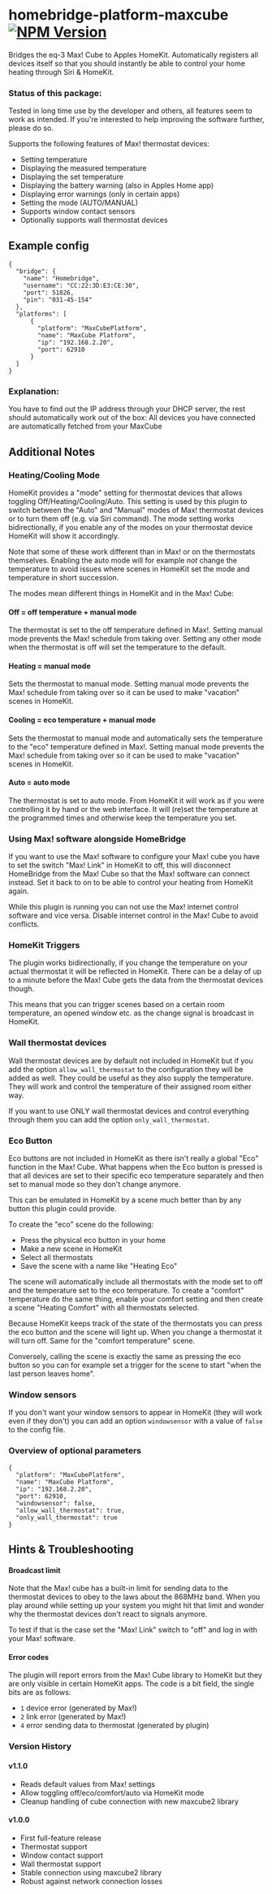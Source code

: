 # homebridge-platform-maxcube [![NPM Version](https://img.shields.io/npm/v/homebridge-platform-maxcube.svg)](https://www.npmjs.com/package/homebridge-platform-maxcube)
Bridges the eq-3 Max! Cube to Apples HomeKit.
Automatically registers all devices itself so that you should instantly be able to control your home heating through Siri & HomeKit.

### Status of this package:
Tested in long time use by the developer and others, all features seem to work as intended. If you're interested to help improving the software further, please do so.

Supports the following features of Max! thermostat devices:
 - Setting temperature
 - Displaying the measured temperature
 - Displaying the set temperature
 - Displaying the battery warning (also in Apples Home app)
 - Displaying error warnings (only in certain apps)
 - Setting the mode (AUTO/MANUAL)
 - Supports window contact sensors
 - Optionally supports wall thermostat devices

## Example config
```
{
  "bridge": {
    "name": "Homebridge",
    "username": "CC:22:3D:E3:CE:30",
    "port": 51826,
    "pin": "031-45-154"
  },
  "platforms": [
      {
        "platform": "MaxCubePlatform",
        "name": "MaxCube Platform",
        "ip": "192.168.2.20",
        "port": 62910
      }
  ]
}
```
### Explanation:
You have to find out the IP address through your DHCP server, the rest should automatically work out of the box:
All devices you have connected are automatically fetched from your MaxCube

## Additional Notes

### Heating/Cooling Mode
HomeKit provides a "mode" setting for thermostat devices that allows toggling Off/Heating/Cooling/Auto. This setting is used by this plugin to switch between the "Auto" and "Manual" modes of Max! thermostat devices or to turn them off (e.g. via Siri command). The mode setting works bidirectionally, if you enable any of the modes on your thermostat device HomeKit will show it accordingly.

Note that some of these work different than in Max! or on the thermostats themselves. Enabling the auto mode will for example _not_ change the temperature to avoid issues where scenes in HomeKit set the mode and temperature in short succession.

The modes mean different things in HomeKit and in the Max! Cube:

#### Off = off temperature + manual mode
The thermostat is set to the off temperature defined in Max!. Setting manual mode prevents the Max! schedule from taking over. Setting any other mode when the thermostat is off will set the temperature to the default.

#### Heating = manual mode
Sets the thermostat to manual mode. Setting manual mode prevents the Max! schedule from taking over so it can be used to make "vacation" scenes in HomeKit.

#### Cooling = eco temperature + manual mode
Sets the thermostat to manual mode and automatically sets the temperature to the "eco" temperature defined in Max!. Setting manual mode prevents the Max! schedule from taking over so it can be used to make "vacation" scenes in HomeKit.

#### Auto = auto mode
The thermostat is set to auto mode. From HomeKit it will work as if you were controlling it by hand or the web interface. It will (re)set the temperature at the programmed times and otherwise keep the temperature you set.

### Using Max! software alongside HomeBridge
If you want to use the Max! software to configure your Max! cube you have to set the switch "Max! Link" in HomeKit to off, this will disconnect HomeBridge from the Max! Cube so that the Max! software can connect instead. Set it back to on to be able to control your heating from HomeKit again.

While this plugin is running you can not use the Max! internet control software and vice versa. Disable internet control in the Max! Cube to avoid conflicts.

### HomeKit Triggers
The plugin works bidirectionally, if you change the temperature on your actual thermostat it will be reflected in HomeKit. There can be a delay of up to a minute before the Max! Cube gets the data from the thermostat devices though.

This means that you can trigger scenes based on a certain room temperature, an opened window etc. as the change signal is broadcast in HomeKit.

### Wall thermostat devices
Wall thermostat devices are by default not included in HomeKit but if you add the option `allow_wall_thermostat` to the configuration they will be added as well. They could be useful as they also supply the temperature. They will work and control the temperature of their assigned room either way.

If you want to use ONLY wall thermostat devices and control everything through them you can add the option `only_wall_thermostat`.

### Eco Button
Eco buttons are not included in HomeKit as there isn't really a global "Eco" function in the Max! Cube. What happens when the Eco button is pressed is that all devices are set to their specific eco temperature separately and then set to manual mode so they don't change anymore.

This can be emulated in HomeKit by a scene much better than by any button this plugin could provide.

To create the "eco" scene do the following:
- Press the physical eco button in your home
- Make a new scene in HomeKit
- Select all thermostats
- Save the scene with a name like "Heating Eco"

The scene will automatically include all thermostats with the mode set to off and the temperature set to the eco temperature. To create a "comfort" temperature do the same thing, enable your comfort setting and then create a scene "Heating Comfort" with all thermostats selected.

Because HomeKit keeps track of the state of the thermostats you can press the eco button and the scene will light up. When you change a thermostat it will turn off. Same for the "comfort temperature" scene.

Conversely, calling the scene is exactly the same as pressing the eco button so you can for example set a trigger for the scene to start "when the last person leaves home".

### Window sensors
If you don't want your window sensors to appear in HomeKit (they will work even if they don't) you can add an option `windowsensor` with a value of `false` to the config file.

### Overview of optional parameters
```
{
  "platform": "MaxCubePlatform",
  "name": "MaxCube Platform",
  "ip": "192.168.2.20",
  "port": 62910,
  "windowsensor": false,
  "allow_wall_thermostat": true,
  "only_wall_thermostat": true
}
```

## Hints & Troubleshooting

#### Broadcast limit
Note that the Max! cube has a built-in limit for sending data to the thermostat devices to obey to the laws about the 868MHz band. When you play around while setting up your system you might hit that limit and wonder why the thermostat devices don't react to signals anymore.

To test if that is the case set the "Max! Link" switch to "off" and log in with your Max! software.

#### Error codes
The plugin will report errors from the Max! Cube library to HomeKit but they are only visible in certain HomeKit apps. The code is a bit field, the single bits are as follows:
- `1` device error (generated by Max!)
- `2` link error (generated by Max!)
- `4` error sending data to thermostat (generated by plugin)

### Version History
#### v1.1.0
- Reads default values from Max! settings
- Allow toggling off/eco/comfort/auto via HomeKit mode
- Cleanup handling of cube connection with new maxcube2 library
#### v1.0.0
- First full-feature release
- Thermostat support
- Window contact support
- Wall thermostat support
- Stable connection using maxcube2 library
- Robust against network connection losses
